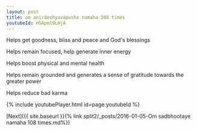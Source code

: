 ```yaml
---
layout: post
title: om anirdeshyavapushe namaha 108 times
youtubeId: HSApml9LHjA
---
```

 
 
Helps get goodness, bliss and peace and God's blessings
 
Helps remain focused, help generate inner energy 
 
Helps boost physical and mental health 
 
Helps remain grounded and generates a sense of gratitude towards the greater power 
 
Helps reduce bad karma
 
 
 
 


{% include youtubePlayer.html id=page.youtubeId %}
 
[Next]({{ site.baseurl }}{% link  split2/_posts/2016-01-05-Om sadbhootaye namaha 108 times.md%})
 
